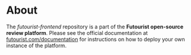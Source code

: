 # About

The *futourist-frontend* repository is a part of the **Futourist open-source review platform**. Please see the official documentation at [futourist.com/documentation](https://futourist.com/documentation) for instructions on how to deploy your own instance of the platform.